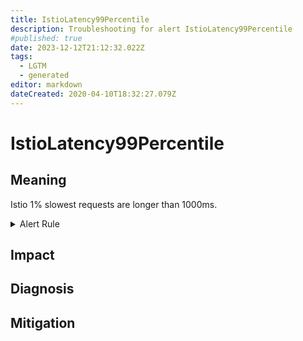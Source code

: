 ```yaml
---
title: IstioLatency99Percentile
description: Troubleshooting for alert IstioLatency99Percentile
#published: true
date: 2023-12-12T21:12:32.022Z
tags: 
  - LGTM
  - generated
editor: markdown
dateCreated: 2020-04-10T18:32:27.079Z
---
```


# IstioLatency99Percentile

## Meaning
[//]: # "Short paragraph that explains what the alert means"
Istio 1% slowest requests are longer than 1000ms.

<details>
  <summary>Alert Rule</summary>

{{% rule "istio/istio-internal.yml" "IstioLatency99Percentile" %}}

<!-- Rule when generated

```yaml
alert: IstioLatency99Percentile
expr: histogram_quantile(0.99, sum(rate(istio_request_duration_milliseconds_bucket[1m])) by (destination_canonical_service, destination_workload_namespace, source_canonical_service, source_workload_namespace, le)) > 1000
for: 1m
labels:
    severity: warning
annotations:
    summary: Istio latency 99 percentile (instance {{ $labels.instance }})
    description: |-
        Istio 1% slowest requests are longer than 1000ms.
          VALUE = {{ $value }}
          LABELS = {{ $labels }}
    runbook: https://github.com/srerun/prometheus-alerts/blob/main/content/runbooks/istio-internal/IstioLatency99Percentile.md

```

-->

</details>


## Impact
[//]: # "What could / will happen if the alert is not addressed"



## Diagnosis
[//]: # "Steps to take to identify the cause of the problem"



## Mitigation
[//]: # "The steps necessary to resolve the alert"
